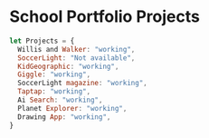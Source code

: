 # School Portfolio Projects

```javascript
let Projects = {
  Willis and Walker: "working",
  SoccerLight: "Not available",
  KidGeographic: "working",
  Giggle: "working",
  SoccerLight magazine: "working",
  Taptap: "working",
  Ai Search: "working",
  Planet Explorer: "working",
  Drawing App: "working", 
}
```

